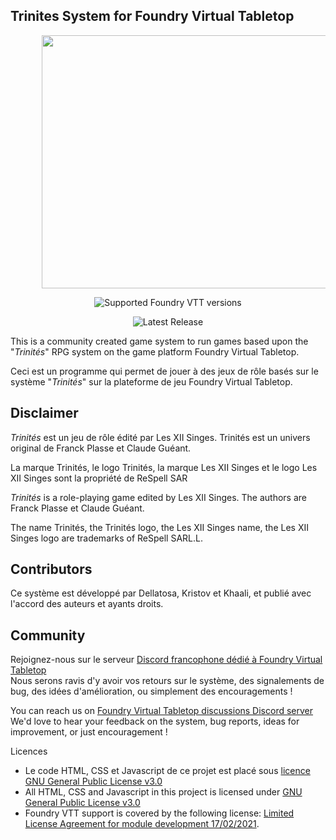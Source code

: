 <h2>Trinites System for Foundry Virtual Tabletop</h2>

<p style="margin-left: 10%;"> <img src="/assets/image/logo_cem.webp" alt="" width="700" height="405" /></p>

<div align="center">

![Supported Foundry VTT versions](https://img.shields.io/endpoint?url=https%3A%2F%2Ffoundryshields.com%2Fversion%3Fstyle%3Dflat%26url%3Dhttps%3A%2F%2Fraw.githubusercontent.com%2F12-Monkeys-Developers%2Ftrinites%2Fmaster%2Fsystem.json)

![Latest Release](https://img.shields.io/github/v/release/12-Monkeys-Developers/trinites?label=Latest%20release)

</div>

<p>This is a community created game system to run games based upon the "<em>Trinités</em>" RPG system on the game platform Foundry Virtual Tabletop.</p>

<p>Ceci est un programme qui permet de jouer à des jeux de rôle basés sur le système "<em>Trinités</em>" sur la plateforme de jeu Foundry Virtual Tabletop.</p>

<h2>Disclaimer</h2>
<p><em>Trinités</em> est un jeu de rôle édité par Les XII Singes. Trinités est un univers original de Franck Plasse et Claude Guéant.</p>

<p>La marque Trinités, le logo Trinités, la marque Les XII Singes et le logo Les XII Singes sont la propriété de ReSpell SAR</p>


<p><em>Trinités</em> is a role-playing game edited by Les XII Singes. The authors are Franck Plasse et Claude Guéant.</p>

<p>The name Trinités, the Trinités logo, the Les XII Singes name, the Les XII Singes logo are trademarks of ReSpell SARL.L.</p>

<h2>Contributors</h2>

<p>Ce système est développé par Dellatosa, Kristov et Khaali, et publié avec l'accord des auteurs et ayants droits.</p>

<h2>Community</h2>

<p>Rejoignez-nous sur le serveur <a href="https://discord.com/invite/pPSDNJk">Discord francophone dédié à Foundry Virtual Tabletop</a><br />
Nous serons ravis d'y avoir vos retours sur le système, des signalements de bug, des idées d'amélioration, ou simplement des encouragements !</p>

<p>You can reach us on <a href="https://discord.com/invite/5Fj2E42X">Foundry Virtual Tabletop discussions Discord server</a><br />
We'd love to hear your feedback on the system, bug reports, ideas for improvement, or just encouragement !</p>


</h2>Licences</h2>
<p><ul>
<li>Le code HTML, CSS et Javascript de ce projet est placé sous <a href="https://choosealicense.com/licenses/gpl-3.0/">licence GNU General Public License v3.0</a></li>

<li>All HTML, CSS and Javascript in this project is licensed under <a href="https://choosealicense.com/licenses/gpl-3.0/">GNU General Public License v3.0</a></li>

<li>Foundry VTT support is covered by the following license: <a href="https://foundryvtt.com/article/license/">Limited License Agreement for module development 17/02/2021</a>.</li>
</ul></p>
